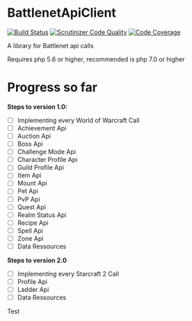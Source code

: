 # BattlenetApiClient

[![Build Status](https://scrutinizer-ci.com/g/Kubinashi/BattlenetApiClient/badges/build.png?b=master)](https://scrutinizer-ci.com/g/Kubinashi/BattlenetApiClient/build-status/master)
[![Scrutinizer Code Quality](https://scrutinizer-ci.com/g/Kubinashi/BattlenetApiClient/badges/quality-score.png?b=master)](https://scrutinizer-ci.com/g/Kubinashi/BattlenetApiClient/?branch=master)
[![Code Coverage](https://scrutinizer-ci.com/g/Kubinashi/BattlenetApiClient/badges/coverage.png?b=master)](https://scrutinizer-ci.com/g/Kubinashi/BattlenetApiClient/?branch=master)

A library for Battlenet api calls

Requires php 5.6 or higher, recommended is php 7.0 or higher

# Progress so far

**Steps to version 1.0:**
- [ ] Implementing every World of Warcraft Call
- [ ] Achievement Api
- [ ] Auction Api
- [ ] Boss Api
- [ ] Challenge Mode Api
- [ ] Character Profile Api
- [ ] Guild Profile Api
- [ ] Item Api
- [ ] Mount Api
- [ ] Pet Api
- [ ] PvP Api
- [ ] Quest Api
- [ ] Realm Status Api
- [ ] Recipe Api
- [ ] Spell Api
- [ ] Zone Api
- [ ] Data Ressources

**Steps to version 2.0**
- [ ] Implementing every Starcraft 2 Call
- [ ] Profile Api
- [ ] Ladder Api
- [ ] Data Ressources

Test